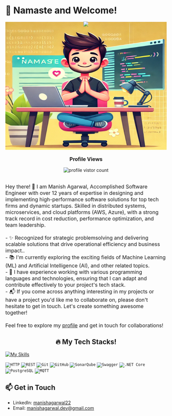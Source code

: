 # 🙏 Namaste and Welcome!

<div style="position: relative; text-align: center;">
  <img src="assets/namaste-programmer.png" alt="Namaste Programmer" width="900" height="400"/>
  <div style="position: absolute; top: 0%; left: 50%; transform: translate(-50%, -10%); color: white; font-size: 20px; font-family: monospace;">
  <img src="https://readme-typing-svg.demolab.com/?font=Merriweather&size=32&duration=2800&pause=2000&color=964B00&center=false&vCenter=false&width=540&multiline=true&lines=Namaste%2C+I'm+Manish+Agarwal!"  width="95%" align="left"/>
  </div>
</div>


<div align="center"> 
<p style="font-size: medium"><b>Profile Views</b></p>
  <img src="https://profile-counter.glitch.me/f90fe/count.svg"  alt="profile vistor count"/><br><br>
    <a href="https://github.com/f90fe" target="_blank"> </a>


<div align="left"> 
<p style="animation: fadein 2s; font-size: medium">
Hey there! 👋 I am Manish Agarwal, Accomplished Software Engineer with over 12 years of expertise in designing and implementing high-performance software solutions for top tech firms and dynamic startups. Skilled in distributed systems, microservices, and cloud platforms (AWS, Azure), with a strong track record in cost reduction, performance optimization, and team leadership.<br><br>- ✨ Recognized for strategic problemsolving and delivering scalable solutions that drive operational efficiency and business impact..
  <br>- 📚 I'm currently exploring the exciting fields of Machine Learning (ML) and Artificial Intelligence (AI), and other related topics.
  <br>- 🔧 I have experience working with various programming languages and technologies, ensuring that I can adapt and contribute effectively to your project's tech stack.
  <br>- 📬 If you come across anything interesting in my projects or have a project you'd like me to collaborate on, please don't hesitate to get in touch. Let's create something awesome together!<br>
  <br>Feel free to explore my <a href="https://www.linkedin.com/in/manishagarwal22/">profile</a> and get in touch for collaborations!<br>
</p>

<h2 align="center"> 🔥 My Tech Stacks! </h2>

[![My Skills](https://skillicons.dev/icons?i=java,cpp,cs,py,aws,azure,docker,spring,fortran,gradle,linux,postman,ansible,dynamodb,kubernetes)](https://skillicons.dev)
<div align="left">
	<code><img width="50" src="https://user-images.githubusercontent.com/25181517/192107854-765620d7-f909-4953-a6da-36e1ef69eea6.png" alt="HTTP" title="HTTP"/></code>
	<code><img width="50" src="https://user-images.githubusercontent.com/25181517/192107858-fe19f043-c502-4009-8c47-476fc89718ad.png" alt="REST" title="REST"/></code>
	<code><img width="50" src="https://user-images.githubusercontent.com/25181517/192108372-f71d70ac-7ae6-4c0d-8395-51d8870c2ef0.png" alt="Git" title="Git"/></code>
	<code><img width="50" src="https://user-images.githubusercontent.com/25181517/192108374-8da61ba1-99ec-41d7-80b8-fb2f7c0a4948.png" alt="GitHub" title="GitHub"/></code>
	<code><img width="50" src="https://user-images.githubusercontent.com/25181517/184146221-671413cb-b1ae-47db-a232-b37c99281516.png" alt="SonarQube" title="SonarQube"/></code>
	<code><img width="50" src="https://user-images.githubusercontent.com/25181517/186711335-a3729606-5a78-4496-9a36-06efcc74f800.png" alt="Swagger" title="Swagger"/></code>
	<code><img width="50" src="https://user-images.githubusercontent.com/25181517/121405754-b4f48f80-c95d-11eb-8893-fc325bde617f.png" alt=".NET Core" title=".NET Core"/></code>
	<code><img width="50" src="https://user-images.githubusercontent.com/25181517/117208740-bfb78400-adf5-11eb-97bb-09072b6bedfc.png" alt="PostgreSQL" title="PostgreSQL"/></code>
	<code><img width="50" src="https://github.com/Ramonmelod/profile-technology-icons/assets/139141993/31e58ce4-0a61-400c-8c5c-0ddeece36f7f" alt="MQTT" title="MQTT"/></code>
    
</div>


## 📫 Get in Touch
- LinkedIn: [manishagarwal22](https://www.linkedin.com/in/manishagarwal22/)
- Email: [manishagarwal.dev@gmail.com](mailto:manishagarwal.dev@gmail.com)